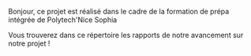 Bonjour, ce projet est réalisé dans le cadre de la formation de prépa intégrée de Polytech'Nice Sophia


Vous trouverez dans ce répertoire les rapports de notre avancement sur notre projet ! 
